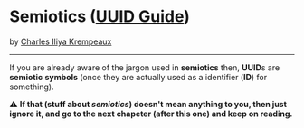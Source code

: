# Semiotics ([UUID Guide](../../README.md))

by [Charles Iliya Krempeaux](http://changelog.ca/)

---

If you are already aware of the jargon used in **semiotics** then, **UUID**s are **semiotic** **symbols** (once they are actually used as a identifier (**ID**) for something).

⚠️ **If that (stuff about _semiotics_) doesn't mean anything to you, then just ignore it, and go to the next chapeter (after this one) and keep on reading.**
